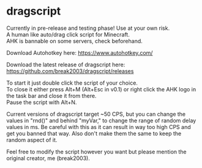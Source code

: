 # dragscript
Currently in pre-release and testing phase! Use at your own risk.  
A human like auto/drag click script for Minecraft.  
AHK is bannable on some servers, check beforehand.  

Download Autohotkey here: https://www.autohotkey.com/  

Download the latest release of dragscript here: https://github.com/break2003/dragscript/releases  

To start it just double click the script of your choice.  
To close it either press Alt+M (Alt+Esc in v0.1) or right click the AHK logo in the task bar and close it from there.  
Pause the script with Alt+N.  

Current versions of dragscript target ~50 CPS, but you can change the values in "rnd()" and behind "myVar," to change the range of random delay values in ms. Be careful with this as it can result in way too high CPS and get you banned that way. Also don't make them the same to keep the random aspect of it.  


Feel free to modify the script however you want but please mention the original creator, me (break2003).

